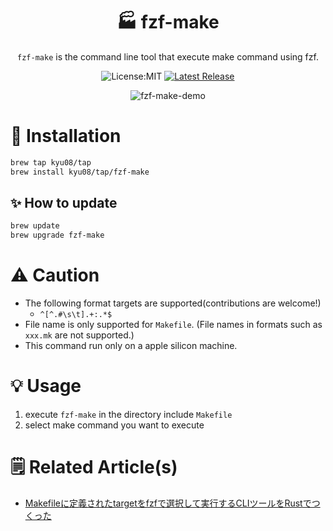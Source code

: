 <div align="center">

# 🏭 fzf-make

`fzf-make` is the command line tool that execute make command using fzf.

![License:MIT](https://img.shields.io/static/v1?label=License&message=MIT&color=blue&style=flat-square)
[![Latest Release](https://img.shields.io/github/v/release/kyu08/fzf-make?style=flat-square)](https://github.com/kyu08/fzf-make/releases/latest)

![fzf-make-demo](https://user-images.githubusercontent.com/49891479/228574753-2e0e46b8-b446-4b7d-b866-2362f33c9e17.gif)

</div>

# 🔧 Installation
```sh
brew tap kyu08/tap
brew install kyu08/tap/fzf-make
```

## ✨ How to update
```sh
brew update
brew upgrade fzf-make
```


# ⚠️ Caution
- The following format targets are supported(contributions are welcome!)
  - `^[^.#\s\t].+:.*$`
- File name is only supported for `Makefile`. (File names in formats such as `xxx.mk` are not supported.)
- This command run only on a apple silicon machine.

# 💡 Usage
1. execute `fzf-make` in the directory include `Makefile`
1. select make command you want to execute

# 🗒 Related Article(s)
- [Makefileに定義されたtargetをfzfで選択して実行するCLIツールをRustでつくった](https://blog.kyu08.com/posts/fzf-make)
